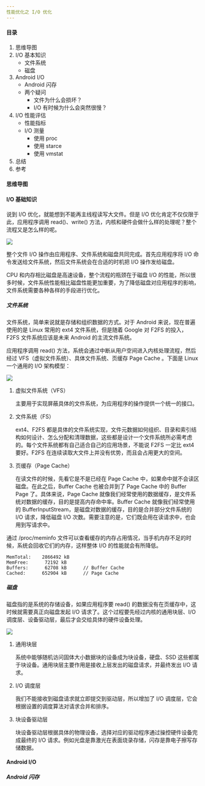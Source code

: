 ```yaml
---
性能优化之 I/O 优化
---
```


#### 目录

1. 思维导图
2. I/O 基本知识
   - 文件系统
   - 磁盘
3. Android I/O
   - Android 闪存
   - 两个疑问
     - 文件为什么会损坏？
     - I/O 有时候为什么会突然很慢？
4. I/O 性能评估
   - 性能指标
   - I/O 测量
     - 使用 proc
     - 使用 starce
     - 使用 vmstat
5. 总结
6. 参考

#### 思维导图

#### I/O 基础知识

说到 I/O 优化，就能想到不能再主线程读写大文件。但是 I/O 优化肯定不仅仅限于此，应用程序调用 read()、write() 方法，内核和硬件会做什么样的处理呢？整个流程又是怎么样的呢。

![](https://github.com/Omooo/Android-Notes/blob/master/images/I/O%20%E6%B5%81%E7%A8%8B.png)

整个文件 I/O 操作由应用程序、文件系统和磁盘共同完成。首先应用程序将 I/O 命令发送给文件系统，然后文件系统会在合适的时机把 I/O 操作发给磁盘。

CPU 和内存相比磁盘是高速设备，整个流程的瓶颈在于磁盘 I/O 的性能，所以很多时候，文件系统性能相比磁盘性能更加重要，为了降低磁盘对应用程序的影响，文件系统需要各种各样的手段进行优化。

##### 文件系统

文件系统，简单来说就是存储和组织数据的方式。对于 Android 来说，现在普遍使用的是 Linux 常用的 ext4 文件系统，但是随着 Google 对 F2FS 的投入，F2FS 文件系统应该是未来 Android 的主流文件系统。

应用程序调用 read() 方法，系统会通过中断从用户空间进入内核处理流程，然后经过 VFS（虚拟文件系统）、具体文件系统、页缓存 Page Cache 。下面是 Linux 一个通用的 I/O 架构模型：

![](https://github.com/Omooo/Android-Notes/blob/master/images/Linux%20I/O%20%E6%A8%A1%E5%9E%8B.png)

1. 虚拟文件系统（VFS）

   主要用于实现屏蔽具体的文件系统，为应用程序的操作提供一个统一的接口。

2. 文件系统（FS）

   ext4、F2FS 都是具体的文件系统实现，文件元数据如何组织、目录和索引结构如何设计、怎么分配和清理数据，这些都是设计一个文件系统所必需考虑的。每个文件系统都有自己适合自己的应用场景，不能说 F2FS 一定比 ext4 要好。F2FS 在连续读取大文件上并没有优势，而且会占用更大的空间。

3. 页缓存（Page Cache）

   在读文件的时候，先看它是不是已经在 Page Cache 中，如果命中就不会读区磁盘。在此之后，Buffer Cache 也被合并到了 Page Cache 中的 Buffer Page 了。具体来说，Page Cache 就像我们经常使用的数据缓存，是文件系统对数据的缓存，目的是提高内存命中率。Buffer Cache 就像我们经常使用的 BufferInputStream，是磁盘对数据的缓存，目的是合并部分文件系统的 I/O 请求，降低磁盘 I/O 次数。需要注意的是，它们既会用在读请求中，也会用到写请求中。

通过 /proc/meminfo 文件可以查看缓存的内存占用情况，当手机内存不足的时候，系统会回收它们的内存，这样整体 I/O 的性能就会有所降低。

```
MemTotal:    2866492 kB
MemFree:      72192 kB
Buffers:      62708 kB      // Buffer Cache
Cached:      652904 kB      // Page Cache
```

##### 磁盘

磁盘指的是系统的存储设备，如果应用程序要 read() 的数据没有在页缓存中，这时候就需要真正向磁盘发起 I/O 请求了。这个过程要先经过内核的通用块层、I/O 调度层、设备驱动层，最后才会交给具体的硬件设备处理。

![](https://github.com/Omooo/Android-Notes/blob/master/images/I/O%20%E8%AF%B7%E6%B1%82%E6%B5%81%E7%A8%8B.png)

1. 通用块层

   系统中能够随机访问固体大小数据块的设备成为块设备，硬盘、SSD 这些都属于块设备。通用块层主要作用是接收上层发出的磁盘请求，并最终发出 I/O 请求。

2. I/O 调度层

   我们不能接收到磁盘请求就立即提交到驱动层，所以增加了 I/O 调度层，它会根据设置的调度算法对请求合并和排序。

3. 块设备驱动层

   块设备驱动层根据具体的物理设备，选择对应的驱动程序通过操控硬件设备完成最终的 I/O 请求。例如光盘是靠激光在表面烧录存储，闪存是靠电子擦写存储数据。

#### Android I/O

##### Android 闪存

